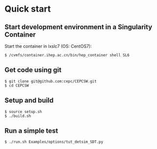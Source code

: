 # Quick start

## Start development environment in a Singularity Container

Start the container in lxslc7 (OS: CentOS7):
```
$ /cvmfs/container.ihep.ac.cn/bin/hep_container shell SL6
```

## Get code using git

```
$ git clone git@github.com:cepc/CEPCSW.git
$ cd CEPCSW
```
## Setup and build 

```
$ source setup.sh
$ ./build.sh
```

## Run a simple test

```
$ ./run.sh Examples/options/tut_detsim_SDT.py
```

